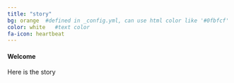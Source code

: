 ```yaml
---
title: "story"
bg: orange  #defined in _config.yml, can use html color like '#0fbfcf'
color: white   #text color
fa-icon: heartbeat
---
```


#### Welcome

Here is the story
